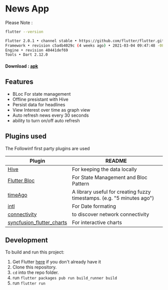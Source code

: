 # News App
Please Note :

```sh
flutter --version

Flutter 2.0.1 • channel stable • https://github.com/flutter/flutter.git
Framework • revision c5a4b4029c (4 weeks ago) • 2021-03-04 09:47:48 -0800
Engine • revision 40441def69
Tools • Dart 2.12.0
```
#### Download : [apk](https://github.com/leoelstin/news_app/raw/master/apk/app-release.apk)
## Features

- BLoc For state management
- Offline presistant with Hive
- Persist data for headlines
- View Interest over time as graph view
- Auto refresh news every 30 seconds
- ability to turn on/off auto refresh

## Plugins used

The Followinf first party plugins are used

| Plugin | README |
| ------ | ------ |
| [Hive](https://pub.dev/packages/hive) | For keeping the data locally |
| [Flutter Bloc](https://pub.dev/packages/flutter_bloc) | For State Management and Bloc Pattern |
| [timeAgo](https://pub.dev/packages/timeago) | A library useful for creating fuzzy timestamps. (e.g. "5 minutes ago") |
| [intl](https://pub.dev/packages/intl) | For Date formating |
| [connectivity](https://pub.dev/packages/connectivity) | to discover network connectivity |
| [syncfusion_flutter_charts](https://pub.dev/packages/syncfusion_flutter_charts) | For interactive charts |

## Development
To build and run this project:

1. Get Flutter [here](https://flutter.dev) if you don't already have it
2. Clone this repository.
3. `cd` into the repo folder.
4. run `flutter packages pub run build_runner build`
4. run `flutter run`
